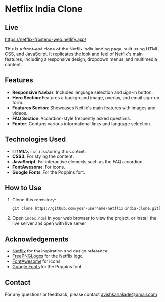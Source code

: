 # Netflix India Clone

## Live
https://netflix-frontend-web.netlify.app/

This is a front-end clone of the Netflix India landing page, built using HTML, CSS, and JavaScript. It replicates the look and feel of Netflix's main features, including a responsive design, dropdown menus, and multimedia content.

## Features

- **Responsive Navbar**: Includes language selection and sign-in button.
- **Hero Section**: Features a background image, overlay, and email sign-up form.
- **Features Section**: Showcases Netflix's main features with images and videos.
- **FAQ Section**: Accordion-style frequently asked questions.
- **Footer**: Contains various informational links and language selection.

## Technologies Used

- **HTML5**: For structuring the content.
- **CSS3**: For styling the content.
- **JavaScript**: For interactive elements such as the FAQ accordion.
- **FontAwesome**: For icons.
- **Google Fonts**: For the Poppins font.

## How to Use

1. Clone this repository:
    ```bash
    git clone https://github.com/your-username/netflix-india-clone.git](https://github.com/avilakade/Netflix-clone-.git
    ```

2. Open `index.html` in your web browser to view the project. or install the live server and open with live server 

## Acknowledgements

- [Netflix](https://www.netflix.com/) for the inspiration and design reference.
- [FreePNGLogos](https://www.freepnglogos.com/) for the Netflix logo.
- [FontAwesome](https://fontawesome.com/) for icons.
- [Google Fonts](https://fonts.google.com/) for the Poppins font.

## Contact

For any questions or feedback, please contact avishkarlakade@gmail.com 
